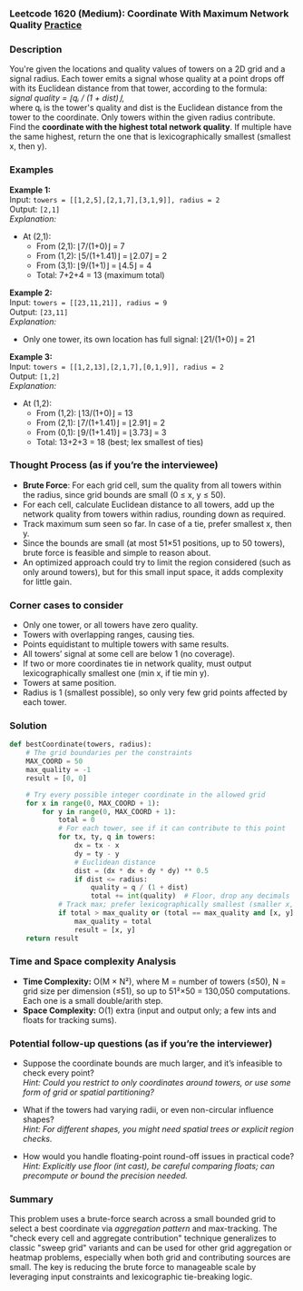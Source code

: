 ### Leetcode 1620 (Medium): Coordinate With Maximum Network Quality [Practice](https://leetcode.com/problems/coordinate-with-maximum-network-quality)

### Description  
You're given the locations and quality values of towers on a 2D grid and a signal radius. Each tower emits a signal whose quality at a point drops off with its Euclidean distance from that tower, according to the formula:  
*signal quality = ⌊qᵢ / (1 + dist)⌋*,  
where qᵢ is the tower's quality and dist is the Euclidean distance from the tower to the coordinate. Only towers within the given radius contribute.  
Find the **coordinate with the highest total network quality**. If multiple have the same highest, return the one that is lexicographically smallest (smallest x, then y).

### Examples  

**Example 1:**  
Input: `towers = [[1,2,5],[2,1,7],[3,1,9]], radius = 2`  
Output: `[2,1]`  
*Explanation:*
- At (2,1):  
  - From (2,1): ⌊7/(1+0)⌋ = 7  
  - From (1,2): ⌊5/(1+1.41)⌋ = ⌊2.07⌋ = 2  
  - From (3,1): ⌊9/(1+1)⌋ = ⌊4.5⌋ = 4  
  - Total: 7+2+4 = 13 (maximum total)

**Example 2:**  
Input: `towers = [[23,11,21]], radius = 9`  
Output: `[23,11]`  
*Explanation:*
- Only one tower, its own location has full signal: ⌊21/(1+0)⌋ = 21

**Example 3:**  
Input: `towers = [[1,2,13],[2,1,7],[0,1,9]], radius = 2`  
Output: `[1,2]`  
*Explanation:*
- At (1,2):  
  - From (1,2): ⌊13/(1+0)⌋ = 13  
  - From (2,1): ⌊7/(1+1.41)⌋ = ⌊2.91⌋ = 2  
  - From (0,1): ⌊9/(1+1.41)⌋ = ⌊3.73⌋ = 3  
  - Total: 13+2+3 = 18 (best; lex smallest of ties)

### Thought Process (as if you’re the interviewee)  

- **Brute Force**: For each grid cell, sum the quality from all towers within the radius, since grid bounds are small (0 ≤ x, y ≤ 50).
- For each cell, calculate Euclidean distance to all towers, add up the network quality from towers within radius, rounding down as required.
- Track maximum sum seen so far. In case of a tie, prefer smallest x, then y.
- Since the bounds are small (at most 51×51 positions, up to 50 towers), brute force is feasible and simple to reason about.
- An optimized approach could try to limit the region considered (such as only around towers), but for this small input space, it adds complexity for little gain.

### Corner cases to consider  
- Only one tower, or all towers have zero quality.
- Towers with overlapping ranges, causing ties.
- Points equidistant to multiple towers with same results.
- All towers’ signal at some cell are below 1 (no coverage).
- If two or more coordinates tie in network quality, must output lexicographically smallest one (min x, if tie min y).
- Towers at same position.
- Radius is 1 (smallest possible), so only very few grid points affected by each tower.

### Solution

```python
def bestCoordinate(towers, radius):
    # The grid boundaries per the constraints
    MAX_COORD = 50
    max_quality = -1
    result = [0, 0]

    # Try every possible integer coordinate in the allowed grid
    for x in range(0, MAX_COORD + 1):
        for y in range(0, MAX_COORD + 1):
            total = 0
            # For each tower, see if it can contribute to this point
            for tx, ty, q in towers:
                dx = tx - x
                dy = ty - y
                # Euclidean distance
                dist = (dx * dx + dy * dy) ** 0.5
                if dist <= radius:
                    quality = q / (1 + dist)
                    total += int(quality)  # Floor, drop any decimals
            # Track max; prefer lexicographically smallest (smaller x, then y)
            if total > max_quality or (total == max_quality and [x, y] < result):
                max_quality = total
                result = [x, y]
    return result
```

### Time and Space complexity Analysis  

- **Time Complexity:** O(M × N²), where M = number of towers (≤50), N = grid size per dimension (≤51), so up to 51²×50 = 130,050 computations. Each one is a small double/arith step.
- **Space Complexity:** O(1) extra (input and output only; a few ints and floats for tracking sums).

### Potential follow-up questions (as if you’re the interviewer)  

- Suppose the coordinate bounds are much larger, and it’s infeasible to check every point?  
  *Hint: Could you restrict to only coordinates around towers, or use some form of grid or spatial partitioning?*

- What if the towers had varying radii, or even non-circular influence shapes?  
  *Hint: For different shapes, you might need spatial trees or explicit region checks.*

- How would you handle floating-point round-off issues in practical code?  
  *Hint: Explicitly use floor (int cast), be careful comparing floats; can precompute or bound the precision needed.*

### Summary
This problem uses a brute-force search across a small bounded grid to select a best coordinate via *aggregation pattern* and max-tracking. The "check every cell and aggregate contribution" technique generalizes to classic "sweep grid" variants and can be used for other grid aggregation or heatmap problems, especially when both grid and contributing sources are small. The key is reducing the brute force to manageable scale by leveraging input constraints and lexicographic tie-breaking logic.